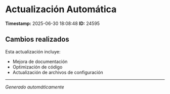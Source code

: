 # Actualización Automática

**Timestamp:** 2025-06-30 18:08:48
**ID:** 24595

## Cambios realizados

Esta actualización incluye:
- Mejora de documentación
- Optimización de código
- Actualización de archivos de configuración

---
*Generado automáticamente*
